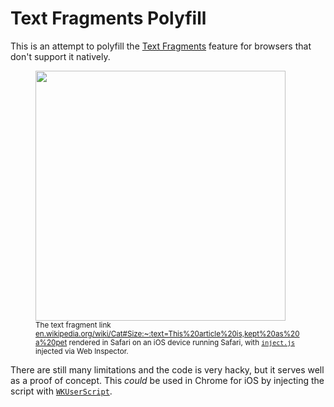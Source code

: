 # Text Fragments Polyfill

This is an attempt to polyfill the [Text Fragments](https://wicg.github.io/ScrollToTextFragment/) feature
for browsers that don't support it natively.

<div>
<figure>
  <img width="400" src="https://user-images.githubusercontent.com/145676/79250513-02bb5800-7e7f-11ea-8e56-bd63edd31f5b.jpeg">
  <figcaption><sup>The text fragment link
<a href="https://en.wikipedia.org/wiki/Cat#Size:~:text=This%20article%20is,kept%20as%20a%20pet">en.wikipedia.org/wiki/Cat#Size:~:text=This%20article%20is,kept%20as%20a%20pet</a> rendered in Safari on an iOS device running Safari, with
<a href="https://github.com/tomayac/text-fragments-polyfill/blob/master/inject.js"><code>inject.js</code></a>
injected via Web Inspector.</sup></figcaption>
</figure>
</div>

There are still many limitations and the code is very hacky, but it serves well as a proof of concept.
This *could* be used in Chrome for iOS by injecting the script with
[`WKUserScript`](https://developer.apple.com/documentation/webkit/wkuserscript).
